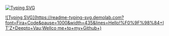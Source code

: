 <a href="https://git.io/typing-svg"><img src="https://readme-typing-svg.demolab.com?font=Fira+Code&pause=1000&width=435&lines=Hello!%F0%9F%98%84+IT'Z+Deepto+Vau;Wellcome+to+my+Github+" alt="Typing SVG" /></a>

[![Typing SVG](https://readme-typing-svg.demolab.com?font=Fira+Code&pause=1000&width=435&lines=Hello!%F0%9F%98%84+IT'Z+Deepto+Vau;Wellco
me+to+my+Github+)](https://git.io/typing-svg)
